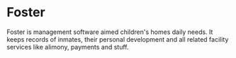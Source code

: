 # Foster

Foster is management software aimed children's homes daily needs. It keeps records of inmates, their personal development and all related facility services like alimony, payments and stuff.


